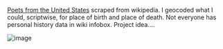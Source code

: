 [Poets from the United States](https://en.wikipedia.org/wiki/List_of_poets_from_the_United_States) scraped from wikipedia. I geocoded what I could, scriptwise, for place of birth and place of death. Not everyone has personal history data in wiki infobox. Project idea....

![image](https://github.com/briggsreschke/gis-data/assets/16325768/aca06e44-856c-499e-a946-be3f8bed7055)




